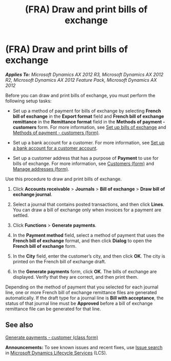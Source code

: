 ﻿---
title: (FRA) Draw and print bills of exchange
TOCTitle: (FRA) Draw and print bills of exchange
ms:assetid: 5c06df45-d2ca-4740-b8a6-74e14869d44b
ms:mtpsurl: https://technet.microsoft.com/en-us/library/Gg242502(v=AX.60)
ms:contentKeyID: 36057566
ms.date: 04/25/2014
mtps_version: v=AX.60
---

# (FRA) Draw and print bills of exchange 


_**Applies To:** Microsoft Dynamics AX 2012 R3, Microsoft Dynamics AX 2012 R2, Microsoft Dynamics AX 2012 Feature Pack, Microsoft Dynamics AX 2012_

Before you can draw and print bills of exchange, you must perform the following setup tasks:

  - Set up a method of payment for bills of exchange by selecting **French bill of exchange** in the **Export format** field and **French bill of exchange remittance** in the **Remittance format** field in the **Methods of payment - customers** form. For more information, see [Set up bills of exchange](set-up-bills-of-exchange.md) and [Methods of payment - customers (form)](https://technet.microsoft.com/en-us/library/aa499398\(v=ax.60\)).

  - Set up a bank account for a customer. For more information, see [Set up a bank account for a customer account](set-up-a-bank-account-for-a-customer-account.md).

  - Set up a customer address that has a purpose of **Payment** to use for bills of exchange. For more information, see [Customers (form)](https://technet.microsoft.com/en-us/library/aa590606\(v=ax.60\)) and [Manage addresses (form)](https://technet.microsoft.com/en-us/library/hh370713\(v=ax.60\)).

Use this procedure to draw and print bills of exchange.

1.  Click **Accounts receivable** \> **Journals** \> **Bill of exchange** \> **Draw bill of exchange journal**.

2.  Select a journal that contains posted transactions, and then click **Lines**. You can draw a bill of exchange only when invoices for a payment are settled.

3.  Click **Functions** \> **Generate payments**.

4.  In the **Payment method** field, select a method of payment that uses the **French bill of exchange** format, and then click **Dialog** to open the **French bill of exchange** form.

5.  In the **City** field, enter the customer’s city, and then click **OK**. The city is printed on the French bill of exchange draft.

6.  In the **Generate payments** form, click **OK**. The bills of exchange are displayed. Verify that they are correct, and then print them.

Depending on the method of payment that you selected for each journal line, one or more French bill of exchange remittance files are generated automatically. If the draft type for a journal line is **Bill with acceptance**, the status of that journal line must be **Approved** before a bill of exchange remittance file can be generated for that line.

## See also

[Generate payments - customer (class form)](https://technet.microsoft.com/en-us/library/aa554105\(v=ax.60\))

  
**Announcements:** To see known issues and recent fixes, use [Issue search](http://go.microsoft.com/fwlink/?linkid=389258) in [Microsoft Dynamics Lifecycle Services](http://go.microsoft.com/fwlink/?linkid=306505) (LCS).

